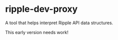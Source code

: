 ripple-dev-proxy
================

A tool that helps interpret Ripple API data structures.

This early version needs work!